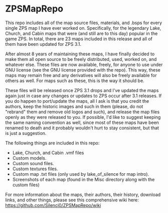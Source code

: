 # ZPSMapRepo
This repo includes all of the map source files, materials, and .bsps for every single ZPS map I have ever worked on. Specifically, for the legendary Lake, Church, and Cabin maps that were (and still are to this day) popular in the game ZPS. In total, there are 23 maps included in this release and all of them have been updated for ZPS 3.1.

After almost 8 years of maintaining these maps, I have finally decided to make them all open source to be freely distributed, used, worked on, and whatever else. These files are now available, freely, for anyone to use under GNU license (see the GNU license provided with the repo). This way, these maps may remain free and any derivatives will also be freely available for others as well. For maps such as these, this is the way it should be. 

These files will be released once ZPS 3.1 drops and I've updated the maps again just in case any changes or updates to ZPS occur after 3.1 releases. If you do happen to port/update the maps, all I ask is that you credit the authors, keep the historic images and such in them (please, do not "rebrand" them and remove old logos and such), and release the map files openly as they were released to you. If possible, I'd like to suggest keeping the same naming convention as well, since most of these maps have been renamed to death and it probably wouldn't hurt to stay consistent, but that is just a suggestion.

The following things are included in this repo:

- Lake, Church, and Cabin .vmf files
- Custom models.
- Custom sound files.
- Custom textures files.
- Custom map .txt files (only used by lake_of_silence for map intro).
- Screenshots of each map (found in the Misc directory along with the custom files)

For more information about the maps, their authors, their history, download links, and other things, please see this comprehensive wiki here: https://github.com/Silenci0/ZPSMapRepo/wiki
